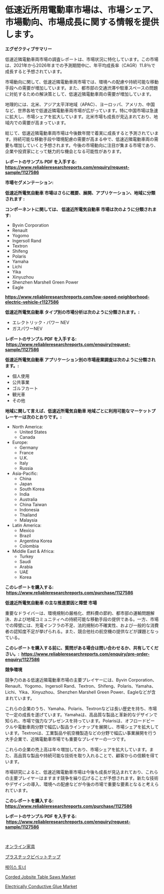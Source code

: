 <p><h1>低速近所用電動車市場は、市場シェア、市場動向、市場成長に関する情報を提供します。</h1></p><p><strong>エグゼクティブサマリー</strong></p>
<p><p>低速近隣電動車両市場の調査レポートは、市場状況に特化しています。この市場は、2021年から2026年までの予測期間中に、年平均成長率（CAGR）11.8％で成長すると予想されています。</p><p>市場動向に関して、低速近隣電動車両市場では、環境への配慮や持続可能な移動手段への需要が増加しています。また、都市部の交通渋滞や駐車スペースの問題に対処するための解決策として、低速近隣電動車両の需要が増加しています。</p><p>地理的には、北米、アジア太平洋地域（APAC）、ヨーロッパ、アメリカ、中国など、世界各地で低速近隣電動車両市場が広がっています。特に中国市場は急速に拡大し、市場シェアを拡大しています。北米市場も成長が見込まれており、地域内での需要が高まっています。</p><p>総じて、低速近隣電動車両市場は今後数年間で着実に成長すると予測されています。持続可能な移動手段や環境配慮の需要が高まる中で、低速近隣電動車両の需要も増加していくと予想されます。今後の市場動向に注目が集まる市場であり、企業や投資家にとって魅力的な機会となる可能性があります。</p></p>
<p><strong>レポートのサンプル PDF を入手する: <a href="https://www.reliableresearchreports.com/enquiry/request-sample/1127586">https://www.reliableresearchreports.com/enquiry/request-sample/1127586</a></strong></p>
<p><strong>市場セグメンテーション:</strong></p>
<p><strong> 低速近所電気自動車 市場はさらに概要、展開、アプリケーション、地域に分類されます :</strong></p>
<p><strong>コンポーネントに関しては、 低速近所電気自動車 市場は次のように分類されます: &nbsp;</strong></p>
<p><ul><li>Byvin Corporation</li><li>Renault</li><li>Yogomo</li><li>Ingersoll Rand</li><li>Textron</li><li>Shifeng</li><li>Polaris</li><li>Yamaha</li><li>Lichi</li><li>Yika</li><li>Xinyuzhou</li><li>Shenzhen Marshell Green Power</li><li>Eagle</li></ul></p>
<p><strong><a href="https://www.reliableresearchreports.com/low-speed-neighborhood-electric-vehicle-r1127586">https://www.reliableresearchreports.com/low-speed-neighborhood-electric-vehicle-r1127586</a></strong></p>
<p><strong> 低速近所電気自動車 タイプ別の市場分析は次のように分類されます。:</strong></p>
<p><ul><li>エレクトリック・パワー NEV</li><li>ガスパワーNEV</li></ul></p>
<p><strong>レポートのサンプル PDF を入手する: &nbsp;<a href="https://www.reliableresearchreports.com/enquiry/request-sample/1127586">https://www.reliableresearchreports.com/enquiry/request-sample/1127586</a></strong></p>
<p><strong> 低速近所電気自動車 アプリケーション別の市場産業調査は次のように分類されます。:</strong></p>
<p><ul><li>個人使用</li><li>公共事業</li><li>ゴルフカート</li><li>観光車</li><li>その他</li></ul></p>
<p><strong>地域に関して言えば、低速近所電気自動車 地域ごとに利用可能なマーケットプレーヤーは次のとおりです。:</strong></p>
<p><ul>
    <li>
        North America:
        <ul>
            <li>United States</li>
            <li>Canada</li>
        </ul>
    </li>
    <li>
        Europe:
        <ul>
            <li>Germany</li>
            <li>France</li>
            <li>U.K.</li>
            <li>Italy</li>
            <li>Russia</li>
        </ul>
    </li>
    <li>
        Asia-Pacific:
        <ul>
            <li>China</li>
            <li>Japan</li>
            <li>South Korea</li>
            <li>India</li>
            <li>Australia</li>
            <li>China Taiwan</li>
            <li>Indonesia</li>
            <li>Thailand</li>
            <li>Malaysia</li>
        </ul>
    </li>
    <li>
        Latin America:
        <ul>
            <li>Mexico</li>
            <li>Brazil</li>
            <li>Argentina Korea</li>
            <li>Colombia</li>
        </ul>
    </li>
    <li>
        Middle East & Africa:
        <ul>
            <li>Turkey</li>
            <li>Saudi</li>
            <li>Arabia</li>
            <li>UAE</li>
            <li>Korea</li>
        </ul>
    </li>
    </ul></p>
<p><strong>このレポートを購入する: &nbsp;<a href="https://www.reliableresearchreports.com/purchase/1127586">https://www.reliableresearchreports.com/purchase/1127586</a></strong></p>
<p><strong>低速近所電気自動車 の主な推進要因と障壁 市場</strong></p>
<p><p>重要なドライバーは、環境規制の厳格化、燃料費の節約、都市部の運輸問題解決、および地域コミュニティへの持続可能な移動手段の提供である。一方、市場での障壁には、充電インフラの不足、法的規制の不確実性、および一般的な消費者の認知度不足が挙げられる。また、競合他社の航空機の提供などが課題となっている。</p></p>
<p><strong>このレポートを購入する前に、質問がある場合は問い合わせるか、共有してください。:&nbsp; <a href="https://www.reliableresearchreports.com/enquiry/pre-order-enquiry/1127586">https://www.reliableresearchreports.com/enquiry/pre-order-enquiry/1127586</a></strong></p>
<p><strong>競争環境</strong></p>
<p><p>競争力のある低速近隣電動車市場の主要プレイヤーには、Byvin Corporation、Renault、Yogomo、Ingersoll Rand、Textron、Shifeng、Polaris、Yamaha、Lichi、Yika、Xinyuzhou、Shenzhen Marshell Green Power、Eagleなどが含まれています。</p><p>これらの企業のうち、Yamaha、Polaris、Textronなどは長い歴史を持ち、市場で一定の成長を遂げています。Yamahaは、高品質な製品と革新的なデザインで知られ、市場で強力なプレゼンスを持っています。Polarisは、オフロードビークルや電動車両分野で幅広い製品ラインナップを展開し、市場シェアを拡大しています。Textronは、工業製品や航空機製造などの分野で幅広い事業展開を行う大手企業で、近隣電動車市場でも重要なプレイヤーの一つです。</p><p>これらの企業の売上高は年々増加しており、市場シェアを拡大しています。また、高品質な製品や持続可能な技術を取り入れることで、顧客からの信頼を得ています。</p><p>市場研究によると、低速近隣電動車市場は今後も成長が見込まれており、これらの主要プレイヤーはますます競争を繰り広げることが予想されます。新たな技術やデザインの導入、環境への配慮などが今後の市場で重要な要素となると考えられています。</p></p>
<p><strong>このレポートを購入する: &nbsp; <a href="https://www.reliableresearchreports.com/purchase/1127586">https://www.reliableresearchreports.com/purchase/1127586</a></strong></p>
<p><strong>レポートのサンプル PDF を入手する: &nbsp;<a href="https://www.reliableresearchreports.com/enquiry/request-sample/1127586">https://www.reliableresearchreports.com/enquiry/request-sample/1127586</a></strong><strong></strong></p>
<p>&nbsp;</p>
<p><p><a href="https://medium.com/@rodhoppe07/%E3%82%AA%E3%83%B3%E3%83%A9%E3%82%A4%E3%83%B3%E5%AE%B6%E5%85%B7%E5%B8%82%E5%A0%B4-2031%E5%B9%B4%E3%81%BE%E3%81%A7%E3%81%AE%E3%83%88%E3%83%AC%E3%83%B3%E3%83%89-%E4%BA%88%E6%B8%AC-%E7%AB%B6%E4%BA%89%E5%88%86%E6%9E%90-df2a68049558">オンライン家具</a></p><p><a href="https://github.com/RudyBoyer2017/Market-Research-Report-List-1/blob/main/904129042699.md">プラスチックピペットチップ</a></p><p><a href="https://github.com/vsoq0zknh59/Market-Research-Report-List-1/blob/main/170213439210.md">페이스 토너</a></p><p><a href="https://github.com/bobicer/Market-Research-Report-List-3/blob/main/corded-jobsite-table-saws-market.md">Corded Jobsite Table Saws Market</a></p><p><a href="https://issuu.com/reportprime-2/docs/electrically-conductive-glue-market-size-2030.pptx">Electrically Conductive Glue Market</a></p></p>